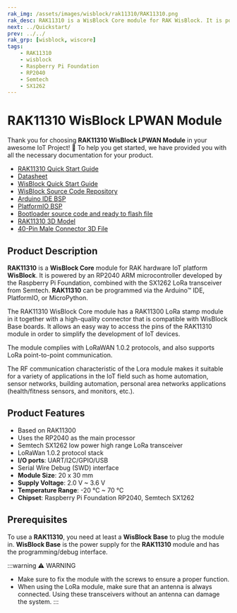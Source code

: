 ```yaml
---
rak_img: /assets/images/wisblock/rak11310/RAK11310.png
rak_desc: RAK11310 is a WisBlock Core module for RAK WisBlock. It is powered by an RP2040 ARM Microcontroller developed by the Raspberry Pi Foundation combined with the SX1262 LoRa transceiver from Semtech.
next: ../Quickstart/
prev: ../../
rak_grp: [wisblock, wiscore]
tags:
    - RAK11310
    - wisblock
    - Raspberry Pi Foundation
    - RP2040
    - Semtech
    - SX1262
---
```


# RAK11310 WisBlock LPWAN Module

Thank you for choosing **RAK11310 WisBlock LPWAN Module** in your awesome IoT Project! 🎉 To help you get started, we have provided you with all the necessary documentation for your product.

* [RAK11310 Quick Start Guide](../Quickstart/)
* [Datasheet](../Datasheet/)
* <a href="../../Quickstart/" target="_blank">WisBlock Quick Start Guide</a>
* [WisBlock Source Code Repository](https://github.com/RAKWireless/WisBlock/)
* [Arduino IDE BSP](/Knowledge-Hub/Learn/Installation-of-Board-Support-Package-in-Arduino-IDE/)
* [PlatformIO BSP](/Knowledge-Hub/Learn/Board-Support-Package-Installation-in-PlatformIO/)
* [Bootloader source code and ready to flash file](https://github.com/RAKWireless/WisBlock/tree/master/bootloader)
* [RAK11310 3D Model](https://downloads.rakwireless.com/3D_File/WisBlock/3D_RAK11310.stp)
* [40-Pin Male Connector 3D File](https://downloads.rakwireless.com/3D_File/Accessory/WisConnector/M40S1003K6M.stp)

## Product Description

**RAK11310** is a **WisBlock Core** module for RAK hardware IoT platform **WisBlock**. It is powered by an RP2040 ARM microcontroller developed by the Raspberry Pi Foundation, combined with the SX1262 LoRa transceiver from Semtech. **RAK11310** can be programmed via the Arduino™ IDE, PlatformIO, or MicroPython.

The RAK11310 WisBlock Core module has a RAK11300 LoRa stamp module in it together with a high-quality connector that is compatible with WisBlock Base boards. It allows an easy way to access the pins of the RAK11310 module in order to simplify the development of IoT devices.

The module complies with LoRaWAN 1.0.2 protocols, and also supports LoRa point-to-point communication.

The RF communication characteristic of the Lora module makes it suitable for a variety of applications in the IoT field such as home automation, sensor networks, building automation, personal area networks applications (health/fitness sensors, and monitors, etc.).

## Product Features

- Based on RAK11300
- Uses the RP2040 as the main processor
- Semtech SX1262 low power high range LoRa transceiver
- LoRaWan 1.0.2 protocol stack
- **I/O ports**: UART/I2C/GPIO/USB
- Serial Wire Debug (SWD) interface
- **Module Size**: 20 x 30&nbsp;mm
- **Supply Voltage**: 2.0&nbsp;V ~ 3.6&nbsp;V
- **Temperature Range**: -20&nbsp;°C ~ 70&nbsp;°C
- **Chipset**: Raspberry Pi Foundation RP2040, Semtech SX1262

## Prerequisites

To use a **RAK11310**, you need at least a **WisBlock Base** to plug the module in. **WisBlock Base** is the power supply for the **RAK11310** module and has the programming/debug interface.

:::warning ⚠️ WARNING
- Make sure to fix the module with the screws to ensure a proper function.
- When using the LoRa module, make sure that an antenna is always connected. Using these transceivers without an antenna can damage the system.
:::
